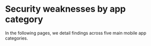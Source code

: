 # Security weaknesses by app category

In the following pages, we detail findings across five main mobile app categories.
